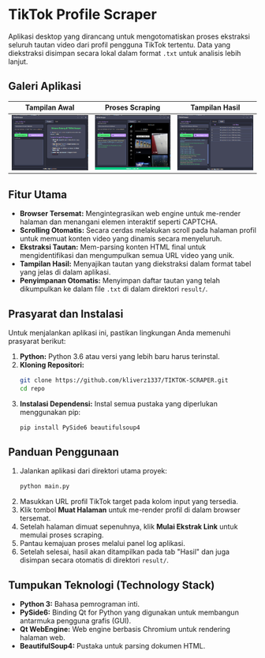 # TikTok Profile Scraper

Aplikasi desktop yang dirancang untuk mengotomatiskan proses ekstraksi seluruh tautan video dari profil pengguna TikTok tertentu. Data yang diekstraksi disimpan secara lokal dalam format `.txt` untuk analisis lebih lanjut.

## Galeri Aplikasi
| Tampilan Awal | Proses Scraping | Tampilan Hasil |
| :---: | :---: | :---: |
| ![Tampilan Awal Aplikasi](screenshot/Screenshot_108.png) | ![Proses Scraping Sedang Berjalan](Screenshot/screenshot_109.png) | ![Hasil Ekstraksi Ditampilkan](screenshot/Screenshot_110.png) |

## Fitur Utama
- **Browser Tersemat:** Mengintegrasikan web engine untuk me-render halaman dan menangani elemen interaktif seperti CAPTCHA.
- **Scrolling Otomatis:** Secara cerdas melakukan scroll pada halaman profil untuk memuat konten video yang dinamis secara menyeluruh.
- **Ekstraksi Tautan:** Mem-parsing konten HTML final untuk mengidentifikasi dan mengumpulkan semua URL video yang unik.
- **Tampilan Hasil:** Menyajikan tautan yang diekstraksi dalam format tabel yang jelas di dalam aplikasi.
- **Penyimpanan Otomatis:** Menyimpan daftar tautan yang telah dikumpulkan ke dalam file `.txt` di dalam direktori `result/`.

## Prasyarat dan Instalasi
Untuk menjalankan aplikasi ini, pastikan lingkungan Anda memenuhi prasyarat berikut:

1.  **Python:** Python 3.6 atau versi yang lebih baru harus terinstal.
2.  **Kloning Repositori:**
    ```bash
    git clone https://github.com/kliverz1337/TIKTOK-SCRAPER.git
    cd repo
    ```
3.  **Instalasi Dependensi:**
    Instal semua pustaka yang diperlukan menggunakan pip:
    ```bash
    pip install PySide6 beautifulsoup4
    ```

## Panduan Penggunaan
1.  Jalankan aplikasi dari direktori utama proyek:
    ```bash
    python main.py
    ```
2.  Masukkan URL profil TikTok target pada kolom input yang tersedia.
3.  Klik tombol **Muat Halaman** untuk me-render profil di dalam browser tersemat.
4.  Setelah halaman dimuat sepenuhnya, klik **Mulai Ekstrak Link** untuk memulai proses scraping.
5.  Pantau kemajuan proses melalui panel log aplikasi.
6.  Setelah selesai, hasil akan ditampilkan pada tab "Hasil" dan juga disimpan secara otomatis di direktori `result/`.

## Tumpukan Teknologi (Technology Stack)
- **Python 3:** Bahasa pemrograman inti.
- **PySide6:** Binding Qt for Python yang digunakan untuk membangun antarmuka pengguna grafis (GUI).
- **Qt WebEngine:** Web engine berbasis Chromium untuk rendering halaman web.
- **BeautifulSoup4:** Pustaka untuk parsing dokumen HTML.
